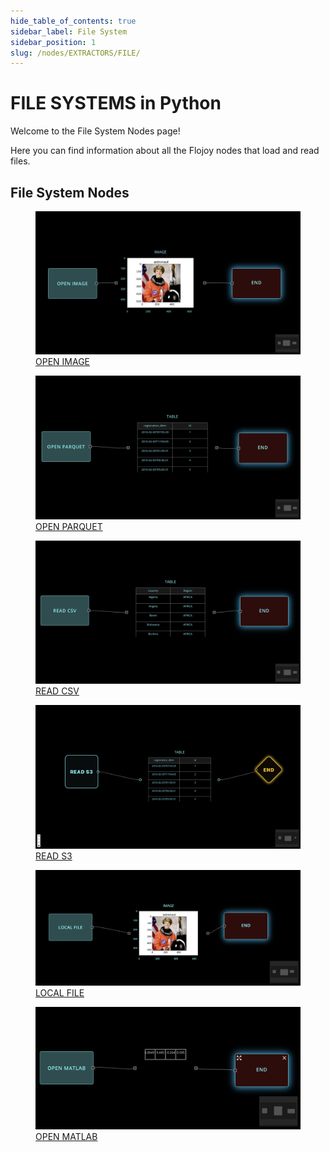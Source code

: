 ```yaml
---
hide_table_of_contents: true
sidebar_label: File System
sidebar_position: 1
slug: /nodes/EXTRACTORS/FILE/
---
```


# FILE SYSTEMS in Python

Welcome to the File System Nodes page!

Here you can find information about all the Flojoy nodes that load and read files.

## File System Nodes

<div className="flex flex-wrap" style={{ marginLeft: "-55px" }}>

<div className="p-4">
<a href="/nodes/EXTRACTORS/FILE/OPEN_IMAGE/">
<figure style={{ width: "200px", height: "200px", objectFit: "scale-down", marginRight: "15px" }}>
<img src="https://raw.githubusercontent.com/flojoy-ai/docs/main/docs/nodes/EXTRACTORS/FILE/OPEN_IMAGE/examples/EX1/output.jpeg" style={{ width: "200px", height: "200px", objectFit: "scale-down", marginRight: "15px" }} />
<figcaption>OPEN IMAGE</figcaption>
</figure>
</a></div>

<div className="p-4">
<a href="/nodes/EXTRACTORS/FILE/OPEN_PARQUET/">
<figure style={{ width: "200px", height: "200px", objectFit: "scale-down", marginRight: "15px" }}>
<img src="https://raw.githubusercontent.com/flojoy-ai/docs/main/docs/nodes/EXTRACTORS/FILE/OPEN_PARQUET/examples/EX1/output.jpeg" style={{ width: "200px", height: "200px", objectFit: "scale-down", marginRight: "15px" }} />
<figcaption>OPEN PARQUET</figcaption>
</figure>
</a></div>

<div className="p-4">
<a href="/nodes/EXTRACTORS/FILE/READ_CSV/">
<figure style={{ width: "200px", height: "200px", objectFit: "scale-down", marginRight: "15px" }}>
<img src="https://raw.githubusercontent.com/flojoy-ai/docs/main/docs/nodes/EXTRACTORS/FILE/READ_CSV/examples/EX1/output.jpeg" style={{ width: "200px", height: "200px", objectFit: "scale-down", marginRight: "15px" }} />
<figcaption>READ CSV</figcaption>
</figure>
</a></div>

<div className="p-4">
<a href="/nodes/EXTRACTORS/FILE/READ_S3/">
<figure style={{ width: "200px", height: "200px", objectFit: "scale-down", marginRight: "15px" }}>
<img src="https://raw.githubusercontent.com/flojoy-ai/docs/main/docs/nodes/EXTRACTORS/FILE/READ_S3/examples/EX1/output.jpeg" style={{ width: "200px", height: "200px", objectFit: "scale-down", marginRight: "15px" }} />
<figcaption>READ S3</figcaption>
</figure>
</a></div>

<div className="p-4">
<a href="/nodes/LOADERS/LOCAL_FILE_SYSTEM/LOCAL_FILE/">
<figure style={{ width: "200px", height: "200px", objectFit: "scale-down", marginRight: "15px" }}>
<img src="https://raw.githubusercontent.com/flojoy-ai/docs/main/docs/nodes/LOADERS/LOCAL_FILE_SYSTEM/LOCAL_FILE/examples/EX1/output.jpeg" style={{ width: "200px", height: "200px", objectFit: "scale-down", marginRight: "15px" }} />
<figcaption>LOCAL FILE</figcaption>
</figure>
</a></div>

<div className="p-4">
<a href="/nodes/LOADERS/LOCAL_FILE_SYSTEM/OPEN_MATLAB/">
<figure style={{ width: "200px", height: "200px", objectFit: "scale-down", marginRight: "15px" }}>
<img src="https://raw.githubusercontent.com/flojoy-ai/docs/main/docs/nodes/LOADERS/LOCAL_FILE_SYSTEM/OPEN_MATLAB/examples/EX1/output.jpeg" style={{ width: "200px", height: "200px", objectFit: "scale-down", marginRight: "15px" }} />
<figcaption>OPEN MATLAB</figcaption>
</figure>
</a></div>

</div>
